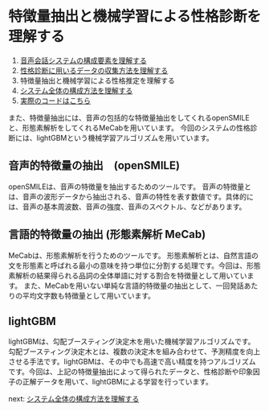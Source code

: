 # 特徴量抽出と機械学習による性格診断を理解する

1. [音声会話システムの構成要素を理解する](./audio_chat.md)
1. [性格診断に用いるデータの収集方法を理解する](./dataset.md)
1. 特徴量抽出と機械学習による性格推定を理解する
1. [システム全体の構成方法を理解する](./system.md)
1. [実際のコードはこちら](https://github.com/KaiMiyazawa/AgentSpeaksToKnowYou/blob/main/gui_audio_chat.py)

また、特徴量抽出には、音声の包括的な特徴量抽出をしてくれるopenSMILEと、形態素解析をしてくれるMeCabを用いています。
今回のシステムの性格診断には、lightGBMという機械学習アルゴリズムを用いています。

## 音声的特徴量の抽出　(openSMILE)
openSMILEは、音声の特徴量を抽出するためのツールです。
音声の特徴量とは、音声の波形データから抽出される、音声の特性を表す数値です。具体的には、音声の基本周波数、音声の強度、音声のスペクトル、などがあります。

## 言語的特徴量の抽出 (形態素解析 MeCab)
MeCabは、形態素解析を行うためのツールです。
形態素解析とは、自然言語の文を形態素と呼ばれる最小の意味を持つ単位に分割する処理です。今回は、形態素解析の結果得られる品詞の全体単語に対する割合を特徴量として用いています。
また、MeCabを用いない単純な言語的特徴量の抽出として、一回発話あたりの平均文字数も特徴量として用いています。

## lightGBM
lightGBMは、勾配ブースティング決定木を用いた機械学習アルゴリズムです。
勾配ブースティング決定木とは、複数の決定木を組み合わせて、予測精度を向上させる手法です。lightGBMは、その中でも高速で高い精度を持つアルゴリズムです。今回は、上記の特徴量抽出によって得られたデータと、性格診断や印象因子の正解データを用いて、lightGBMによる学習を行っています。

next: [システム全体の構成方法を理解する](./system.md)